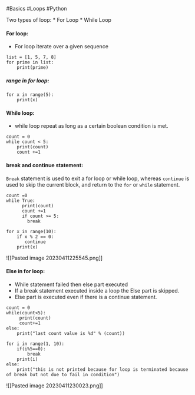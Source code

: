 #Basics #Loops  #Python 

Two types of loop:
	* For Loop
	* While Loop

#### For loop:
* For loop iterate over a given sequence
```
list = [1, 5, 7, 8]
for prime in list:
    print(prime)
```

##### range in for loop:
```
for x in range(5):
    print(x)
```


#### While loop:
* while loop repeat as long as a certain boolean condition is met.
```
count = 0
while count < 5:
    print(count)
    count +=1
```

#### break and continue statement:

`Break` statement is used to exit a for loop or while loop, whereas `continue` is used to skip the current block, and return to the `for` or `while` statement.
```
count =0
while True:
      print(count)
      count +=1
      if count >= 5:
        break

for x in range(10):
    if x % 2 == 0:
       continue
    print(x)
```

![[Pasted image 20230411225545.png]]

#### Else in for loop:

* While statement failed then else part executed
* If a break statement executed inside a loop the Else part is skipped.
* Else part is executed even if there is a continue statement.

```
count = 0
while(count<5):
     print(count)
     count+=1
else:
    print("last count value is %d" % (count))

for i in range(1, 10):
    if(i%5==0):
        break
    print(i)
else:
    print("this is not printed because for loop is terminated because of break but not due to fail in condition")

```

![[Pasted image 20230411230023.png]]

